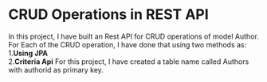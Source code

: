 # CRUD Operations in REST API
In this project, I have built an Rest API for CRUD operations of model Author.
For Each of the CRUD operation, I have done that using two methods as:
	1.**Using JPA**</br>
	2.**Criteria Api**
For this project, I have created a table name called Authors with authorid as primary key.
